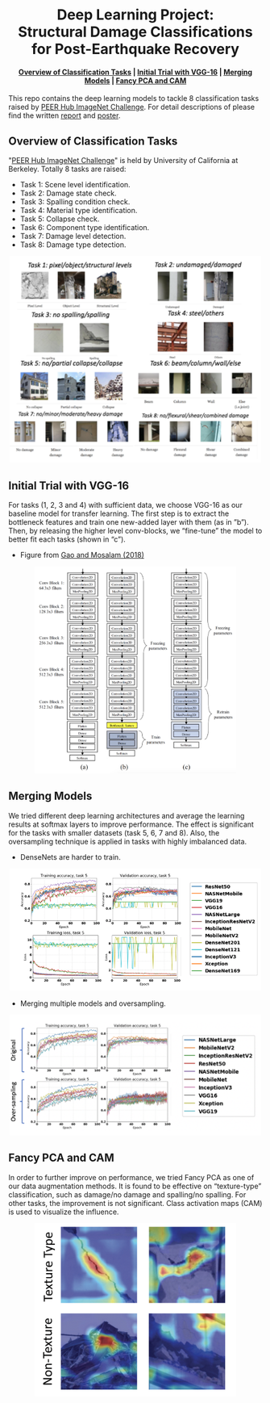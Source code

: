 <!-- prettier-ignore-start -->
<!-- markdownlint-disable -->
<h1 align="center">
    <a>Deep Learning Project:<br />
    Structural Damage Classifications <br /> for Post-Earthquake Recovery</a>
</h1>

<h4 align="center">
    <a href="#overview-of-classification-tasks">Overview of Classification Tasks</a> |
     <a href="#initial-trial-with-vgg-16">Initial Trial with VGG-16</a> |
    <a href="#merging-models">Merging Models</a> |
    <a href="#fancy-pca-and-cam">Fancy PCA and CAM</a>
</h4>

This repo contains the deep learning models to tackle 8 classification tasks raised by [PEER Hub ImageNet Challenge](https://apps.peer.berkeley.edu/phichallenge/detection-tasks/). For detail descriptions of please find the written [report](https://github.com/wenyiyen/CS230-Final-Project/blob/master/report.pdf) and [poster](https://github.com/wenyiyen/CS230-Final-Project/blob/master/poster_wyy_mfz.pdf).

## Overview of Classification Tasks
"[PEER Hub ImageNet Challenge](https://apps.peer.berkeley.edu/phichallenge/detection-tasks/)" is held by University of California at Berkeley. Totally 8 tasks are raised:
- Task 1: Scene level identification.
- Task 2: Damage state check.
- Task 3: Spalling condition check.
- Task 4: Material type identification.
- Task 5: Collapse check.
- Task 6: Component type identification.
- Task 7: Damage level detection.
- Task 8: Damage type detection.

<p align="center"><img style="max-width:500px" width="640" src="https://github.com/wenyiyen/CS230-Final-Project/blob/master/fig/task.png" alt="task"></p>

## Initial Trial with VGG-16
For tasks (1, 2, 3 and 4) with sufficient data, we choose VGG-16 as our baseline model for transfer learning. The first step is to extract the bottleneck features and train one new-added  layer with them (as in ”b”). Then, by releasing the higher level conv-blocks, we “fine-tune” the model to better fit each tasks (shown in “c”). 

- Figure from [Gao and Mosalam (2018)](https://www.researchgate.net/publication/324565121_Deep_Transfer_Learning_for_Image-Based_Structural_Damage_Recognition)
<p align="center"><img style="max-width:500px" width="400" src="https://github.com/wenyiyen/CS230-Final-Project/blob/master/fig/translearning.jpg" alt="translearning"></p>

## Merging Models
We tried different deep learning architectures and average the learning results at softmax layers to improve performance. The effect is significant for the tasks with smaller datasets (task 5, 6, 7 and 8). Also, the oversampling technique is applied in tasks with highly imbalanced data.

- DenseNets are harder to train.
<p align="center"><img style="max-width:500px" width="600" src="https://github.com/wenyiyen/CS230-Final-Project/blob/master/fig/models.png" alt="models"></p>

- Merging multiple models and oversampling.
<p align="center"><img style="max-width:500px" width="600" src="https://github.com/wenyiyen/CS230-Final-Project/blob/master/fig/oversample.png" alt="oversample"></p>

## Fancy PCA and CAM
In order to further improve on  performance, we tried Fancy PCA as one of our data augmentation methods.  It is found to be effective on “texture-type” classification, such as damage/no damage and spalling/no spalling. For other tasks, the improvement is not significant. Class activation maps (CAM) is used to visualize the influence.

<p align="center"><img style="max-width:500px" width="400" src="https://github.com/wenyiyen/CS230-Final-Project/blob/master/fig/PCA.png" alt="PCA"></p>
